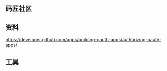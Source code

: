 ## 码匠社区

## 资料

https://developer.github.com/apps/building-oauth-apps/authorizing-oauth-apps/

## 工具

